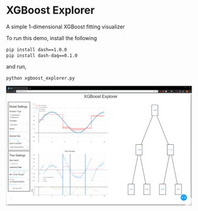 # XGBoost Explorer
A simple 1-dimensional XGBoost fitting visualizer

To run this demo, install the following
```
pip install dash==1.0.0 
pip install dash-daq==0.1.0 
```
and run,
```
python xgboost_explorer.py
```

![dashboard screenshot](https://github.com/ryanshiroma/XGBoost_Explorer/blob/master/xgboost_explorer_dashboard.png)
